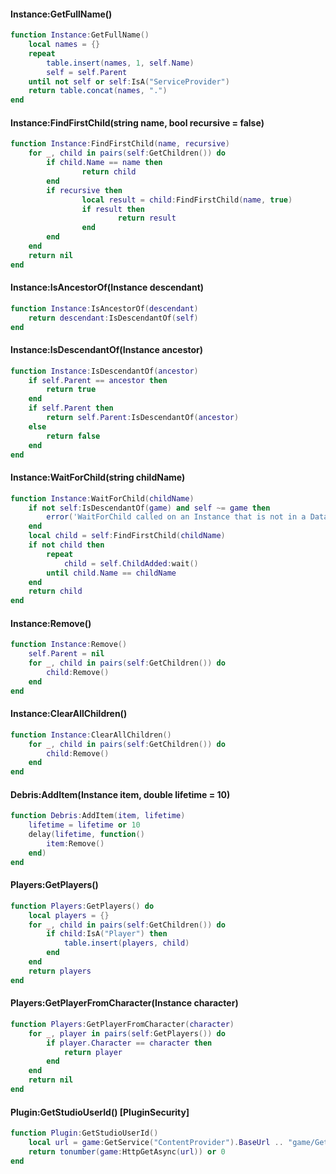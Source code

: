 #### Instance:GetFullName()
```lua
function Instance:GetFullName()
	local names = {}
	repeat
		table.insert(names, 1, self.Name)
		self = self.Parent
	until not self or self:IsA("ServiceProvider")
	return table.concat(names, ".")
end
```

#### Instance:FindFirstChild(string name, bool recursive = false)
```lua
function Instance:FindFirstChild(name, recursive)
	for _, child in pairs(self:GetChildren()) do
		if child.Name == name then
				return child
		end
		if recursive then
				local result = child:FindFirstChild(name, true)
				if result then
						return result
				end
		end
	end
	return nil
end
```

#### Instance:IsAncestorOf(Instance descendant)
```lua
function Instance:IsAncestorOf(descendant)
	return descendant:IsDescendantOf(self)
end
```

#### Instance:IsDescendantOf(Instance ancestor)
```lua
function Instance:IsDescendantOf(ancestor)
	if self.Parent == ancestor then
		return true
	end
	if self.Parent then
		return self.Parent:IsDescendantOf(ancestor)
	else
		return false
	end
end
```

#### Instance:WaitForChild(string childName)
```lua
function Instance:WaitForChild(childName)
	if not self:IsDescendantOf(game) and self ~= game then
		error('WaitForChild called on an Instance that is not in a DataModel.', 2)
	end
	local child = self:FindFirstChild(childName)
	if not child then
		repeat
			child = self.ChildAdded:wait()
		until child.Name == childName
	end
	return child
end
```

#### Instance:Remove()
```lua
function Instance:Remove()
	self.Parent = nil
	for _, child in pairs(self:GetChildren()) do
		child:Remove()
	end
end
```

#### Instance:ClearAllChildren()
```lua
function Instance:ClearAllChildren()
	for _, child in pairs(self:GetChildren()) do
		child:Remove()
	end
end
```
####

#### Debris:AddItem(Instance item, double lifetime = 10)
```lua
function Debris:AddItem(item, lifetime)
	lifetime = lifetime or 10
	delay(lifetime, function()
		item:Remove()
	end)
end
```

#### Players:GetPlayers()
```lua
function Players:GetPlayers() do
	local players = {}
	for _, child in pairs(self:GetChildren()) do
		if child:IsA("Player") then
			table.insert(players, child)
		end
	end
	return players
end
```

#### Players:GetPlayerFromCharacter(Instance character)
```lua
function Players:GetPlayerFromCharacter(character)
	for _, player in pairs(self:GetPlayers()) do
		if player.Character == character then
			return player
		end
	end
	return nil
end
```

#### Plugin:GetStudioUserId() [PluginSecurity]
```lua
function Plugin:GetStudioUserId()
	local url = game:GetService("ContentProvider").BaseUrl .. "game/GetCurrentUser.ashx"
	return tonumber(game:HttpGetAsync(url)) or 0
end
```
